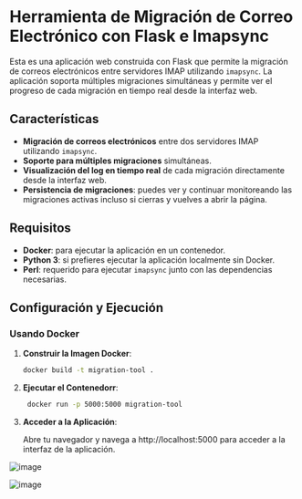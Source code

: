 # Herramienta de Migración de Correo Electrónico con Flask e Imapsync

Esta es una aplicación web construida con Flask que permite la migración de correos electrónicos entre servidores IMAP utilizando `imapsync`. La aplicación soporta múltiples migraciones simultáneas y permite ver el progreso de cada migración en tiempo real desde la interfaz web.

## Características

- **Migración de correos electrónicos** entre dos servidores IMAP utilizando `imapsync`.
- **Soporte para múltiples migraciones** simultáneas.
- **Visualización del log en tiempo real** de cada migración directamente desde la interfaz web.
- **Persistencia de migraciones**: puedes ver y continuar monitoreando las migraciones activas incluso si cierras y vuelves a abrir la página.

## Requisitos

- **Docker**: para ejecutar la aplicación en un contenedor.
- **Python 3**: si prefieres ejecutar la aplicación localmente sin Docker.
- **Perl**: requerido para ejecutar `imapsync` junto con las dependencias necesarias.

## Configuración y Ejecución

### Usando Docker

1. **Construir la Imagen Docker**:

   ```bash
   docker build -t migration-tool .
   
2. **Ejecutar el Contenedorr**:
   ```bash
    docker run -p 5000:5000 migration-tool
3. **Acceder a la Aplicación**:

   Abre tu navegador y navega a http://localhost:5000 para acceder a la interfaz de la aplicación.


![image](https://github.com/user-attachments/assets/d19a6bea-c9e9-48ea-ae08-4bc47990c074)


![image](https://github.com/user-attachments/assets/b7e95795-5616-41aa-bb50-4f7ed543a427)

